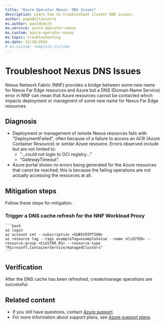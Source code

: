 ```yaml
---
title: "Azure Operator Nexus: DNS Issues"
description: Learn how to troubleshoot cluster DNS issues.
author: papadeltasierra
ms.author: pauldsmith
ms.service: azure-operator-nexus
ms.custom: azure-operator-nexus
ms.topic: troubleshooting
ms.date: 12/10/2024
# ms.custom: template-include
---
```


# Troubleshoot Nexus DNS Issues

Nexus Network Fabric (NNF) provides a bridge between some new name for Nexus Far Edge resources and Azure but a DNS (Domain Name Service) error in NNF can mean that Azure resources cannot be contacted which impacts deployment or managment of some new name for Nexus Far Edge resources.

## Diagnosis

* Deployment or management of remote Nexus resources fails with "DeploymentFailed", often because of a failure to access an ACR (Azure Container Resource) or similar Azure resource.  Errors observed include but are not limited to:
  * "...could not login to OCI registry..."
  * "GatewayTimeout".
* Azure portal shows no errors being generated for the Azure resources that canot be reached; this is because the failing operations are not actually accessing the resources at all.

## Mitigation steps

Follow these steps for mitigation.

### Trigger a DNS cache refresh for the NNF Workload Proxy
   
    ```bash
    az login
    az account set --subscription <SUBSCRIPTION>
    az resource tag --tags exampleTag=exampleValue --name <CLUSTER> --resource-group <CLUSTER_RG> --resource-type "Microsoft.ContainerService/managedClusters"
    ```

## Verification

After the DNS cache has been refreshed, create/manage operations are successful.

## Related content

- If you still have questions, contact [Azure support](https://portal.azure.com/?#blade/Microsoft_Azure_Support/HelpAndSupportBlade).
- For more information about support plans, see [Azure support plans](https://azure.microsoft.com/support/plans/response/).
